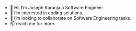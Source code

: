 - 👋 Hi, I’m Joseph Karanja a Software Engineer
- 👀 I’m interested in coding solutions.
- 💞️ I’m looking to collaborate on Software Engineering tasks.
- 📫 reach me for more.

<!---
josephjossy/josephjossy is a ✨ special ✨ repository because its `README.md` (this file) appears on your GitHub profile.
You can click the Preview link to take a look at your changes.
--->
